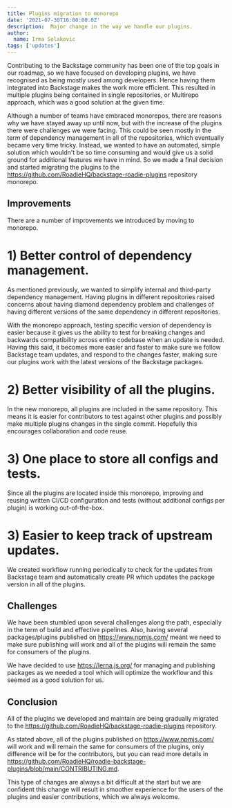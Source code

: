 ```yaml
---
title: Plugins migration to monorepo
date: '2021-07-30T16:00:00.0Z'
description:  Major change in the way we handle our plugins.
author:
  name: Irma Solakovic
tags: ['updates']
---
```


Contributing to the Backstage community has been one of the top goals in our roadmap, so we have focused on developing plugins, we have recognised as being mostly used among developers. Hence having them integrated into Backstage makes the work more efficient. This resulted in multiple plugins being contained in single repositories, or Multirepo approach, which was a good solution at the given time. 

Although a number of teams have embraced monorepos, there are reasons why we have stayed away up until now, but with the increase of the plugins there were challenges we were facing. This could be seen mostly in the term of dependency management in all of the repositories, which eventually became very time tricky. Instead, we wanted to have an automated, simple solution which wouldn't be so time consuming and would give us a solid ground for additional features we have in mind. So we made a final decision and started migrating the plugins to the https://github.com/RoadieHQ/backstage-roadie-plugins repository monorepo.

## Improvements

There are a number of improvements we introduced by moving to monorepo.

# 1) Better control of dependency management.

As mentioned previously, we wanted to simplify internal and third-party dependency management. Having plugins in different repositories raised concerns about having diamond dependency problem and challenges of having different versions of the same dependency in different repositories.

With the monorepo approach, testing specific version of dependency is easier because it gives us the ability to test for breaking changes and backwards compatibility across entire codebase when an update is needed. Having this said, it becomes more easier and faster to make sure we follow Backstage team updates, and respond to the changes faster, making sure our plugins work with the latest versions of the Backstage packages.

# 2) Better visibility of all the plugins.

In the new monorepo, all plugins are included in the same repository. This means it is easier for contributors to test against other plugins and possibly make multiple plugins changes in the single commit. Hopefully this encourages collaboration and code reuse.

# 3) One place to store all configs and tests.

Since all the plugins are located inside this monorepo, improving and reusing written CI/CD configuration and tests (without additional configs per plugin) is working out-of-the-box.

# 3) Easier to keep track of upstream updates.

We created workflow running periodically to check for the updates from Backstage team and automatically create PR which updates the package version in all of the plugins.

## Challenges

We have been stumbled upon several challenges along the path, especially in the term of build and effective pipelines. Also, having several packages/plugins published on https://www.npmjs.com/ meant we need to make sure publishing will work and all of the plugins will remain the same for consumers of the plugins.

We have decided to use https://lerna.js.org/ for managing and publishing packages as we needed a tool which will optimize the workflow and this seemed as a good solution for us.

## Conclusion

All of the plugins we developed and maintain are being gradually migrated to the https://github.com/RoadieHQ/backstage-roadie-plugins repository.

As stated above, all of the plugins published on https://www.npmjs.com/ will work and will remain the same for consumers of the plugins, only difference will be for the contributors, but you can read more details in https://github.com/RoadieHQ/roadie-backstage-plugins/blob/main/CONTRIBUTING.md. 

This type of changes are always a bit difficult at the start but we are confident this change will result in smoother experience for the users of the plugins and easier contributions, which we always welcome.

